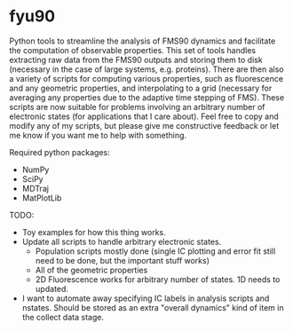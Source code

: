 # fyu90
Python tools to streamline the analysis of FMS90 dynamics and facilitate the computation of observable properties. 
This set of tools handles extracting raw data from the FMS90 outputs and storing them to disk (necessary in the case of large systems, e.g. proteins).
There are then also a variety of scripts for computing various properties, such as fluorescence and any geometric properties, and interpolating to a grid (necessary for averaging any properties due to the adaptive time stepping of FMS).
These scripts are now suitable for problems involving an arbitrary number of electronic states (for applications that I care about). 
Feel free to copy and modify any of my scripts, but please give me constructive feedback or let me know if you want me to help with something. 

Required python packages:
- NumPy
- SciPy
- MDTraj
- MatPlotLib

TODO:
- Toy examples for how this thing works. 
- Update all scripts to handle arbitrary electronic states. 
    - Population scripts mostly done (single IC plotting and error fit still need to be done, but the important stuff works)
    - All of the geometric properties
    - 2D Fluorescence works for arbitrary number of states. 1D needs to updated. 
- I want to automate away specifying IC labels in analysis scripts and nstates. Should be stored as an extra "overall dynamics" kind of item in the collect data stage. 

